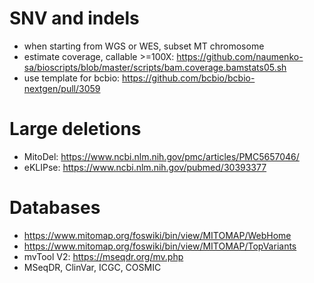 # SNV and indels
- when starting from WGS or WES, subset MT chromosome
- estimate coverage, callable >=100X: https://github.com/naumenko-sa/bioscripts/blob/master/scripts/bam.coverage.bamstats05.sh
- use template for bcbio: https://github.com/bcbio/bcbio-nextgen/pull/3059

# Large deletions
- MitoDel: https://www.ncbi.nlm.nih.gov/pmc/articles/PMC5657046/
- eKLIPse: https://www.ncbi.nlm.nih.gov/pubmed/30393377

# Databases
- https://www.mitomap.org/foswiki/bin/view/MITOMAP/WebHome
- https://www.mitomap.org/foswiki/bin/view/MITOMAP/TopVariants 
- mvTool V2:  https://mseqdr.org/mv.php  
- MSeqDR, ClinVar, ICGC, COSMIC
 
